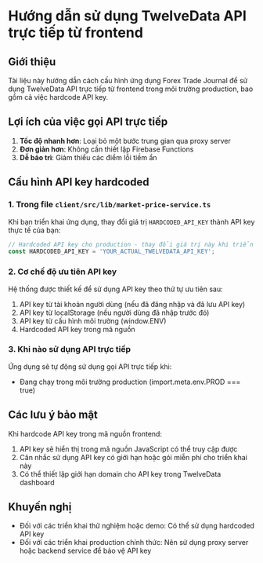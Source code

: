 # Hướng dẫn sử dụng TwelveData API trực tiếp từ frontend

## Giới thiệu

Tài liệu này hướng dẫn cách cấu hình ứng dụng Forex Trade Journal để sử dụng TwelveData API trực tiếp từ frontend trong môi trường production, bao gồm cả việc hardcode API key.

## Lợi ích của việc gọi API trực tiếp

1. **Tốc độ nhanh hơn**: Loại bỏ một bước trung gian qua proxy server
2. **Đơn giản hơn**: Không cần thiết lập Firebase Functions
3. **Dễ bảo trì**: Giảm thiểu các điểm lỗi tiềm ẩn

## Cấu hình API key hardcoded

### 1. Trong file `client/src/lib/market-price-service.ts`

Khi bạn triển khai ứng dụng, thay đổi giá trị `HARDCODED_API_KEY` thành API key thực tế của bạn:

```typescript
// Hardcoded API key cho production - thay đổi giá trị này khi triển khai
const HARDCODED_API_KEY = 'YOUR_ACTUAL_TWELVEDATA_API_KEY';
```

### 2. Cơ chế độ ưu tiên API key

Hệ thống được thiết kế để sử dụng API key theo thứ tự ưu tiên sau:
1. API key từ tài khoản người dùng (nếu đã đăng nhập và đã lưu API key)
2. API key từ localStorage (nếu người dùng đã nhập trước đó)
3. API key từ cấu hình môi trường (window.ENV)
4. Hardcoded API key trong mã nguồn

### 3. Khi nào sử dụng API trực tiếp

Ứng dụng sẽ tự động sử dụng gọi API trực tiếp khi:
- Đang chạy trong môi trường production (import.meta.env.PROD === true)

## Các lưu ý bảo mật

Khi hardcode API key trong mã nguồn frontend:

1. API key sẽ hiển thị trong mã nguồn JavaScript có thể truy cập được 
2. Cân nhắc sử dụng API key có giới hạn hoặc gói miễn phí cho triển khai này
3. Có thể thiết lập giới hạn domain cho API key trong TwelveData dashboard

## Khuyến nghị

- Đối với các triển khai thử nghiệm hoặc demo: Có thể sử dụng hardcoded API key
- Đối với các triển khai production chính thức: Nên sử dụng proxy server hoặc backend service để bảo vệ API key